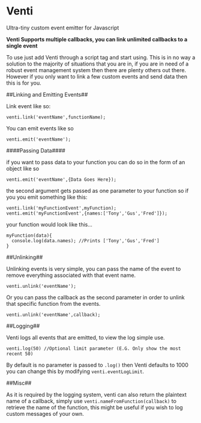# Venti
Ultra-tiny custom event emitter for Javascript

**Venti Supports multiple callbacks, you can link unlimited callbacks to a single event**

To use just add Venti through a script tag and start using. This is in no way a solution to the majority of situations that you are in, if you are in need of a robust event management system then there are plenty others out there. However if you only want to link a few custom events and send data then this is for you.

##Linking and Emitting Events##

Link event like so:

`venti.link('eventName',functionName);`

You can emit events like so

`venti.emit('eventName');`

####Passing Data####

if you want to pass data to your function you can do so in the form of an object like so

`venti.emit('eventName',{Data Goes Here});`

the second argument gets passed as one parameter to your function so if you you emit something like this:

```
venti.link('myFunctionEvent',myFunction);
venti.emit('myFunctionEvent',{names:['Tony','Gus','Fred']});
```

your function would look like this...

```
myFunction(data){
  console.log(data.names); //Prints ['Tony','Gus','Fred']
}
```

##Unlinking##

Unlinking events is very simple, you can pass the name of the event to remove everything associated with that event name.

`venti.unlink('eventName');`

Or you can pass the callback as the second parameter in order to unlink that specific function from the events.

`venti.unlink('eventName',callback);`

##Logging##

Venti logs all events that are emitted, to view the log simple use.

`venti.log(50) //Optional limit parameter (E.G. Only show the most recent 50)`

By default is no parameter is passed to `.log()` then Venti defaults to 1000 you can change this by modifying `venti.eventLogLimit`.

##Misc##

As it is required by the logging system, venti can also return the plaintext name of a callback, simply use `venti.nameFromFunction(callback)` to retrieve the name of the function, this might be useful if you wish to log custom messages of your own.




